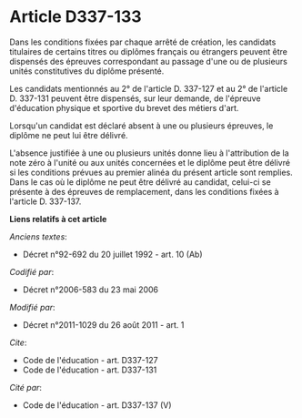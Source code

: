 # Article D337-133

Dans les conditions fixées par chaque arrêté de création, les candidats titulaires de certains titres ou diplômes français ou
étrangers peuvent être dispensés des épreuves correspondant au passage d'une ou de plusieurs unités constitutives du diplôme
présenté. 

Les candidats mentionnés au 2° de l'article D. 337-127 et au 2° de l'article D. 337-131 peuvent être dispensés, sur leur
demande, de l'épreuve d'éducation physique et sportive du brevet des métiers d'art. 

Lorsqu'un candidat est déclaré absent à une ou plusieurs épreuves, le diplôme ne peut lui être délivré. 

L'absence justifiée à une ou plusieurs unités donne lieu à l'attribution de la note zéro à l'unité ou aux unités concernées
et le diplôme peut être délivré si les conditions prévues au premier alinéa du présent article sont remplies. Dans le cas où
le diplôme ne peut être délivré au candidat, celui-ci se présente à des épreuves de remplacement, dans les conditions fixées
à l'article D. 337-137.

**Liens relatifs à cet article**

_Anciens textes_:

  - Décret n°92-692 du 20 juillet 1992 - art. 10 (Ab)

_Codifié par_:

  - Décret n°2006-583 du 23 mai 2006

_Modifié par_:

  - Décret n°2011-1029 du 26 août 2011 - art. 1

_Cite_:

  - Code de l'éducation - art. D337-127
  - Code de l'éducation - art. D337-131

_Cité par_:

  - Code de l'éducation - art. D337-137 (V)
